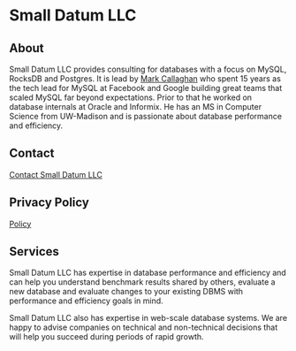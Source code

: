 # Small Datum LLC

## About
Small Datum LLC provides consulting for databases with a focus on MySQL, RocksDB and Postgres. It is lead by [Mark Callaghan](https://www.linkedin.com/in/mdcallag/) who spent 15 years as the tech lead for MySQL at Facebook and Google building great teams that scaled MySQL far beyond expectations. Prior to that he worked on database internals at Oracle and Informix. He has an MS in Computer Science from UW-Madison and is passionate about database performance and efficiency.

## Contact
[Contact Small Datum LLC](mailto:mark@smalldatum.net)

## Privacy Policy
[Policy](priv_policy.md)

## Services

Small Datum LLC has expertise in database performance and efficiency and can help you understand benchmark results shared by others, evaluate a new database and evaluate changes to your existing DBMS with performance and efficiency goals in mind.

Small Datum LLC also has expertise in web-scale database systems. We are happy to advise companies on technical and non-technical decisions that will help you succeed during periods of rapid growth.
